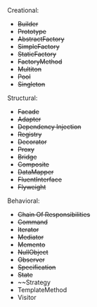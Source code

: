 Creational:
* ~~Builder~~
* ~~Prototype~~
* ~~AbstractFactory~~
* ~~SimpleFactory~~
* ~~StaticFactory~~
* ~~FactoryMethod~~
* ~~Multiton~~
* ~~Pool~~
* ~~Singleton~~

Structural:
* ~~Facade~~
* ~~Adapter~~
* ~~Dependency Injection~~
* ~~Registry~~
* ~~Decorator~~
* ~~Proxy~~
* ~~Bridge~~
* ~~Composite~~
* ~~DataMapper~~
* ~~FluentInterface~~
* ~~Flyweight~~

Behavioral:
* ~~Chain Of Responsibilities~~
* ~~Command~~
* ~~Iterator~~
* ~~Mediator~~
* ~~Memento~~
* ~~NullObject~~
* ~~Observer~~
* ~~Specification~~
* ~~State~~
* ~~Strategy
* TemplateMethod
* Visitor
